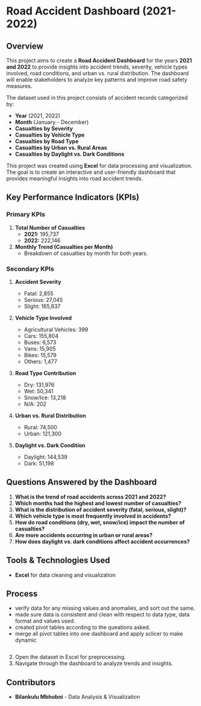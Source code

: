 # Road Accident Dashboard (2021-2022)

## Overview
This project aims to create a **Road Accident Dashboard** for the years **2021 and 2022** to provide insights into accident trends, severity, vehicle types involved, road conditions, and urban vs. rural distribution. The dashboard will enable stakeholders to analyze key patterns and improve road safety measures.


The dataset used in this project consists of accident records categorized by:
- **Year** (2021, 2022)
- **Month** (January - December)
- **Casualties by Severity**
- **Casualties by Vehicle Type**
- **Casualties by Road Type**
- **Casualties by Urban vs. Rural Areas**
- **Casualties by Daylight vs. Dark Conditions**

This project was created using **Excel** for data processing and visualization. The goal is to create an interactive and user-friendly dashboard that provides meaningful insights into road accident trends.

## Key Performance Indicators (KPIs)

### **Primary KPIs**
1. **Total Number of Casualties**
   - **2021:** 195,737
   - **2022:** 222,146
2. **Monthly Trend (Casualties per Month)**
   - Breakdown of casualties by month for both years.
   
### **Secondary KPIs**
1. **Accident Severity**
   - Fatal: 2,855
   - Serious: 27,045
   - Slight: 165,837
   
2. **Vehicle Type Involved**
   - Agricultural Vehicles: 399
   - Cars: 155,804
   - Buses: 6,573
   - Vans: 15,905
   - Bikes: 15,579
   - Others: 1,477

3. **Road Type Contribution**
   - Dry: 131,976
   - Wet: 50,341
   - Snow/Ice: 13,218
   - N/A: 202

4. **Urban vs. Rural Distribution**
   - Rural: 74,500
   - Urban: 121,300

5. **Daylight vs. Dark Condition**
   - Daylight: 144,539
   - Dark: 51,198

## Questions Answered by the Dashboard
1. **What is the trend of road accidents across 2021 and 2022?**
2. **Which months had the highest and lowest number of casualties?**
3. **What is the distribution of accident severity (fatal, serious, slight)?**
4. **Which vehicle type is most frequently involved in accidents?**
5. **How do road conditions (dry, wet, snow/ice) impact the number of casualties?**
6. **Are more accidents occurring in urban or rural areas?**
7. **How does daylight vs. dark conditions affect accident occurrences?**

## Tools & Technologies Used
- **Excel** for data cleaning and visualization

## Process 
- verify data for any missing values and anomalies, and sort out the same.
- made sure data is consistent and clean with respect to data type, data format and values used.
- created pivot tables according to the queations asked.
- merge all pivot tables into one dashboard and apply sclicer to make dynamic  
   ```
2. Open the dataset in Excel for preprocessing.
3. Navigate through the dashboard to analyze trends and insights.

## Contributors
- **Bilankulu Mbhobni** - Data Analysis & Visualization





